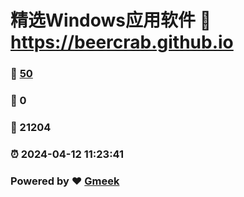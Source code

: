 # 精选Windows应用软件 :link: https://beercrab.github.io 
### :page_facing_up: [50](https://beercrab.github.io/tag.html) 
### :speech_balloon: 0 
### :hibiscus: 21204 
### :alarm_clock: 2024-04-12 11:23:41 
### Powered by :heart: [Gmeek](https://github.com/Meekdai/Gmeek)
